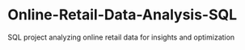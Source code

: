 # Online-Retail-Data-Analysis-SQL
SQL project analyzing online retail data for insights and optimization
